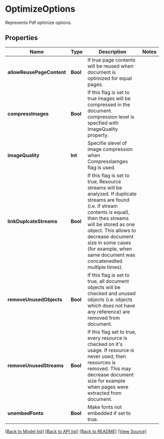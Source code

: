 ﻿# OptimizeOptions
Represents Pdf optimize options.

## Properties
Name | Type | Description | Notes
------------ | ------------- | ------------- | -------------
**allowReusePageContent** | **Bool** | If true page contents will be reused when document is optimized for equal pages. | 
**compressImages** | **Bool** | If this flag is set to true images will be compressed in the document. compression level is specfied with ImageQuality property. | 
**imageQuality** | **Int** | Specifie slevel of image compression when CompressIamges flag is used. | 
**linkDuplcateStreams** | **Bool** | If this flag is set to true, Resource streams will be analyzed. If duplicate streams are found (i.e. if stream contents is equal), then thes streams will be stored as one object. This allows to decrease document size in some cases (for example, when same document was concatenedted multiple times). | 
**removeUnusedObjects** | **Bool** | If this flag is set to true, all document objects will be checked and unused objects (i.e. objects which does not have any reference) are removed from document. | 
**removeUnusedStreams** | **Bool** | If this flag set to true, every resource is checked on it's usage. If resource is never used, then resources is removed. This may decrease document size for example when pages were extracted from document.  | 
**unembedFonts** | **Bool** | Make fonts not embedded if set to true.  | 

[[Back to Model list]](../README.md#documentation-for-models) [[Back to API list]](../README.md#documentation-for-api-endpoints) [[Back to README]](../README.md) [[View Source]](../AsposePdfCloud/Models/OptimizeOptions.swift)

